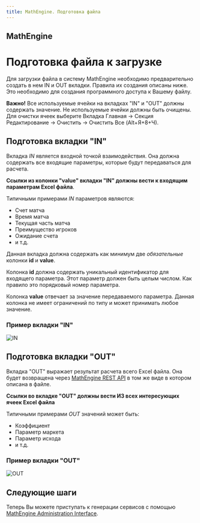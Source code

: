```yaml
---
title: MathEngine. Подготовка файла
---
```


## MathEngine

# Подготовка файла к загрузке

Для загрузки файла в систему MathEngine необходимо предварительно создать в нем IN и OUT вкладки. 
Правила их создания описаны ниже.
Это необходимо для создания программного доступа к Вашему файлу.

<div class="well well-sm">
<b>Важно!</b> Все используемые ячейки на вкладках "IN" и "OUT" должны содержать значение. Не используемые ячейки должны быть очищены. Для очистки ячеек выберите Вкладка Главная -> Секция Редактирование -> Очистить -> Очистить Все (Alt+Я+8+Ч).
</div>

## Подготовка вкладки "IN"

Вкладка *IN* является входной точкой взаимодействия. Она должна содержать все входящие параметры, которые будут передаваться для расчета.

**Ссылки из колонки "value" вкладки "IN" должны вести к входящим параметрам Excel файла**.

Типичными примерами *IN* параметров являются:

* Счет матча
* Время матча
* Текущая часть матча
* Преимущество игроков
* Ожидание счета
* и т.д.

Данная вкладка должна содержать как минимум две *обязательные* колонки **id** и **value**.

Колонка **id** должна содержать уникальный идентификатор для входящего параметра. Этот параметр должен быть целым числом.
Как правило это порядковый номер параметра.

Колонка **value** отвечает за значение передаваемого параметра.
Данная колонка не имеет ограничений по типу и может принимать любое значение.

### Пример вкладки "IN"

![IN](/images/in-page.png)

## Подготовка вкладки "OUT"

Вкладка "OUT" выражает результат расчета всего Excel файла. Она будет возвращена через [MathEngine REST API](/ru/doc/mengine/integration-guide/) в том же виде в котором описана в файле.

**Ссылки во вкладке "OUT" должны вести ИЗ всех интересующих ячеек Excel файла**

Типичными примерами *OUT* значений может быть:

* Коэффициент
* Параметр маркета
* Параметр исхода
* и т.д.

### Пример вкладки "OUT"

![OUT](/images/out-page.png)


## Следующие шаги

Теперь Вы можете приступать к генерации сервисов с помощью [MathEngine Administration Interface](/ru/doc/user-guide/).

